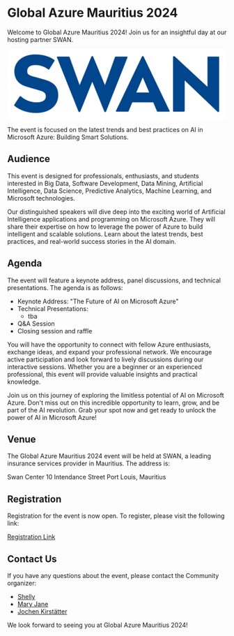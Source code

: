 # Global Azure Mauritius 2024

Welcome to Global Azure Mauritius 2024!
Join us for an insightful day at our hosting partner SWAN.

![Global Azure Mauritius 2024](SWAN_LOGO.png)

The event is focused on the latest trends and best practices on AI in Microsoft Azure: Building Smart Solutions.

## Audience

This event is designed for professionals, enthusiasts, and students interested in Big Data, Software Development, Data Mining, Artificial Intelligence, Data Science, Predictive Analytics, Machine Learning, and Microsoft technologies.

Our distinguished speakers will dive deep into the exciting world of Artificial Intelligence applications and programming on Microsoft Azure. They will share their expertise on how to leverage the power of Azure to build intelligent and scalable solutions. Learn about the latest trends, best practices, and real-world success stories in the AI domain.

## Agenda

The event will feature a keynote address, panel discussions, and technical presentations. The agenda is as follows:

* Keynote Address: "The Future of AI on Microsoft Azure"
* Technical Presentations:
  * tba
* Q&A Session
* Closing session and raffle

You will have the opportunity to connect with fellow Azure enthusiasts, exchange ideas, and expand your professional network. We encourage active participation and look forward to lively discussions during our interactive sessions. Whether you are a beginner or an experienced professional, this event will provide valuable insights and practical knowledge.

Join us on this journey of exploring the limitless potential of AI on Microsoft Azure. Don't miss out on this incredible opportunity to learn, grow, and be part of the AI revolution. Grab your spot now and get ready to unlock the power of AI in Microsoft Azure!

## Venue

The Global Azure Mauritius 2024 event will be held at SWAN, a leading insurance services provider in Mauritius. The address is:

Swan Center
10 Intendance Street
Port Louis, Mauritius

## Registration

Registration for the event is now open. To register, please visit the following link:

[Registration Link](https://www.meetup.com/mauritiussoftwarecraftsmanshipcommunity/events/298626973/)

## Contact Us

If you have any questions about the event, please contact the Community organizer:

* [Shelly](https://www.meetup.com/members/305729361)
* [Mary Jane](https://www.meetup.com/members/281907731)
* [Jochen Kirstätter](https://jochen.kirstaetter.name)

We look forward to seeing you at Global Azure Mauritius 2024!
